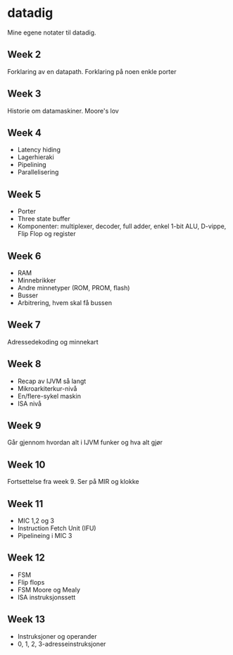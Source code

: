 # datadig

Mine egene notater til datadig.

## Week 2

Forklaring av en datapath. Forklaring på noen enkle porter

## Week 3

Historie om datamaskiner. Moore's lov

## Week 4

- Latency hiding
- Lagerhieraki
- Pipelining
- Parallelisering

## Week 5

- Porter
- Three state buffer
- Komponenter: multiplexer, decoder, full adder, enkel 1-bit ALU, D-vippe, Flip Flop og register

## Week 6

- RAM
- Minnebrikker
- Andre minnetyper (ROM, PROM, flash)
- Busser
- Arbitrering, hvem skal få bussen

## Week 7

Adressedekoding og minnekart

## Week 8

- Recap av IJVM så langt
- Mikroarkiterkur-nivå
- En/flere-sykel maskin
- ISA nivå

## Week 9

Går gjennom hvordan alt i IJVM funker og hva alt gjør

## Week 10

Fortsettelse fra week 9. Ser på MIR og klokke

## Week 11

- MIC 1,2 og 3
- Instruction Fetch Unit (IFU)
- Pipelineing i MIC 3

## Week 12

- FSM
- Flip flops
- FSM Moore og Mealy
- ISA instruksjonssett

## Week 13

- Instruksjoner og operander
- 0, 1, 2, 3-adresseinstruksjoner
